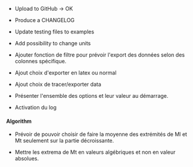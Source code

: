 * Upload to GitHub -> OK

* Produce a CHANGELOG

* Update testing files to examples

* Add possibility to change units

* Ajouter fonction de filtre pour prévoir l'export des données selon des colonnes spécifique.

* Ajout choix d'exporter en latex ou normal
* Ajout choix de tracer/exporter data
* Présenter l'ensemble des options et leur valeur au démarrage.
* Activation du log




#### Algorithm

* Prévoir de pouvoir choisir de faire la moyenne des extrémités de Ml et Mt seulement sur la partie décroissante.

* Mettre les extrema de Mt en valeurs algébriques et non en valeur absolues.
 


